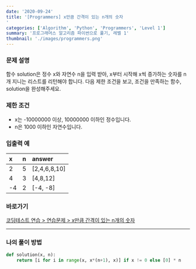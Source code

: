 ```yaml
---
date: '2020-09-24'
title: '[Programmers] x만큼 간격이 있는 n개의 숫자
'
categories: ['Algorithm', 'Python', 'Programmers', 'Level 1']
summary: '프로그래머스 알고리즘 파이썬으로 풀기, 레벨 1'
thumbnail: './images/programmers.png'
---
```


### 문제 설명

함수 solution은 정수 x와 자연수 n을 입력 받아, x부터 시작해 x씩 증가하는 숫자를 n개 지니는 리스트를 리턴해야 합니다. 다음 제한 조건을 보고, 조건을 만족하는 함수, solution을 완성해주세요.

### 제한 조건

- x는 -10000000 이상, 10000000 이하인 정수입니다.
- n은 1000 이하인 자연수입니다.

### 입출력 예

|x|n|answer|
|:---|:---|:---|
|2|5|[2,4,6,8,10]|
|4|3|[4,8,12]|
|-4|2|[-4, -8]|

### 바로가기

[코딩테스트 연습 > 연습문제 > x만큼 간격이 있는 n개의 숫자
](<https://programmers.co.kr/learn/courses/30/lessons/12954?language=python3>)

---

### 나의 풀이 방법

``` python
def solution(x, n):
    return [i for i in range(x, x*(n+1), x)] if x != 0 else [0] * n
```

